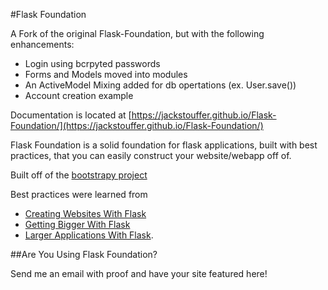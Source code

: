 #Flask Foundation

A Fork of the original Flask-Foundation, but with the following enhancements:
* Login using bcrpyted passwords
* Forms and Models moved into modules
* An ActiveModel Mixing added for db opertations (ex. User.save())
* Account creation example

Documentation is located at [https://jackstouffer.github.io/Flask-Foundation/](https://jackstouffer.github.io/Flask-Foundation/)

Flask Foundation is a solid foundation for flask applications, built with best practices, that you can easily construct your website/webapp off of.

Built off of the [bootstrapy project](https://github.com/kirang89/bootstrapy)

Best practices were learned from
* [Creating Websites With Flask](http://maximebf.com/blog/2012/10/building-websites-in-python-with-flask/)
* [Getting Bigger With Flask](http://maximebf.com/blog/2012/11/getting-bigger-with-flask/)
* [Larger Applications With Flask](http://flask.pocoo.org/docs/patterns/packages/).

##Are You Using Flask Foundation?

Send me an email with proof and have your site featured here!
